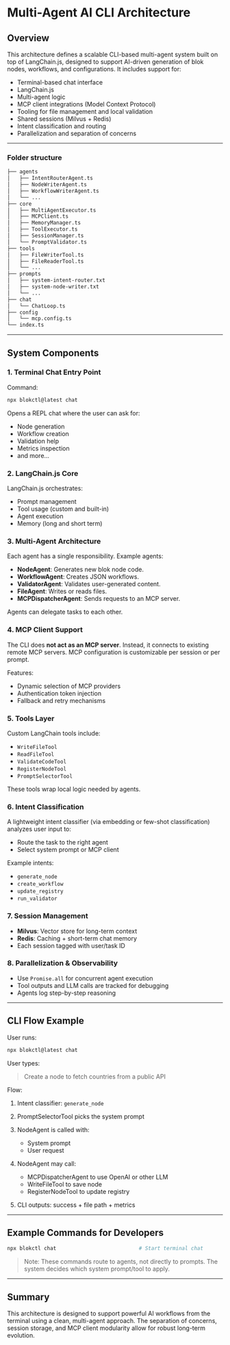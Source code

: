 # Multi-Agent AI CLI Architecture

## Overview

This architecture defines a scalable CLI-based multi-agent system built on top of LangChain.js, designed to support AI-driven generation of blok nodes, workflows, and configurations. It includes support for:

* Terminal-based chat interface
* LangChain.js
* Multi-agent logic
* MCP client integrations (Model Context Protocol)
* Tooling for file management and local validation
* Shared sessions (Milvus + Redis)
* Intent classification and routing
* Parallelization and separation of concerns

---

### Folder structure

```txt
├── agents
│   ├── IntentRouterAgent.ts
│   ├── NodeWriterAgent.ts
│   ├── WorkflowWriterAgent.ts
│   └── ...
├── core
│   ├── MultiAgentExecutor.ts
│   ├── MCPClient.ts
│   ├── MemoryManager.ts
│   ├── ToolExecutor.ts
│   ├── SessionManager.ts
│   └── PromptValidator.ts
├── tools
│   ├── FileWriterTool.ts
│   ├── FileReaderTool.ts
│   └── ...
├── prompts
│   ├── system-intent-router.txt
│   ├── system-node-writer.txt
│   └── ...
├── chat
│   └── ChatLoop.ts
├── config
│   └── mcp.config.ts
└── index.ts
```

---

## System Components

### 1. Terminal Chat Entry Point

Command:

```bash
npx blokctl@latest chat
```

Opens a REPL chat where the user can ask for:

* Node generation
* Workflow creation
* Validation help
* Metrics inspection
* and more...

### 2. LangChain.js Core

LangChain.js orchestrates:

* Prompt management
* Tool usage (custom and built-in)
* Agent execution
* Memory (long and short term)

### 3. Multi-Agent Architecture

Each agent has a single responsibility. Example agents:

* **NodeAgent**: Generates new blok node code.
* **WorkflowAgent**: Creates JSON workflows.
* **ValidatorAgent**: Validates user-generated content.
* **FileAgent**: Writes or reads files.
* **MCPDispatcherAgent**: Sends requests to an MCP server.

Agents can delegate tasks to each other.

### 4. MCP Client Support

The CLI does **not act as an MCP server**. Instead, it connects to existing remote MCP servers. MCP configuration is customizable per session or per prompt.

Features:

* Dynamic selection of MCP providers
* Authentication token injection
* Fallback and retry mechanisms

### 5. Tools Layer

Custom LangChain tools include:

* `WriteFileTool`
* `ReadFileTool`
* `ValidateCodeTool`
* `RegisterNodeTool`
* `PromptSelectorTool`

These tools wrap local logic needed by agents.

### 6. Intent Classification

A lightweight intent classifier (via embedding or few-shot classification) analyzes user input to:

* Route the task to the right agent
* Select system prompt or MCP client

Example intents:

* `generate_node`
* `create_workflow`
* `update_registry`
* `run_validator`

### 7. Session Management

* **Milvus**: Vector store for long-term context
* **Redis**: Caching + short-term chat memory
* Each session tagged with user/task ID

### 8. Parallelization & Observability

* Use `Promise.all` for concurrent agent execution
* Tool outputs and LLM calls are tracked for debugging
* Agents log step-by-step reasoning

---

## CLI Flow Example

User runs:

```bash
npx blokctl@latest chat
```

User types:

> Create a node to fetch countries from a public API

Flow:

1. Intent classifier: `generate_node`
2. PromptSelectorTool picks the system prompt
3. NodeAgent is called with:

   * System prompt
   * User request
4. NodeAgent may call:

   * MCPDispatcherAgent to use OpenAI or other LLM
   * WriteFileTool to save node
   * RegisterNodeTool to update registry
5. CLI outputs: success + file path + metrics

---

## Example Commands for Developers

```bash
npx blokctl chat                           # Start terminal chat
```

> Note: These commands route to agents, not directly to prompts. The system decides which system prompt/tool to apply.

---

## Summary

This architecture is designed to support powerful AI workflows from the terminal using a clean, multi-agent approach. The separation of concerns, session storage, and MCP client modularity allow for robust long-term evolution.
